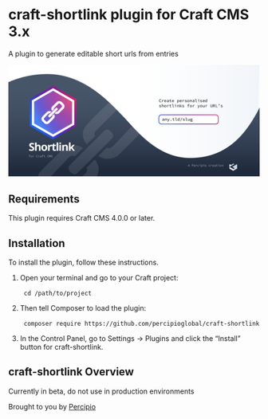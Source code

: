 # craft-shortlink plugin for Craft CMS 3.x

A plugin to generate editable short urls from entries

![Shortlink](resources/img/shortlink-banner.png) 

## Requirements

This plugin requires Craft CMS 4.0.0 or later.

## Installation

To install the plugin, follow these instructions.

1. Open your terminal and go to your Craft project:

        cd /path/to/project

2. Then tell Composer to load the plugin:

        composer require https://github.com/percipioglobal/craft-shortlink

3. In the Control Panel, go to Settings → Plugins and click the “Install” button for craft-shortlink.

## craft-shortlink Overview

Currently in beta, do not use in production environments

Brought to you by [Percipio](https://percipio.london)
